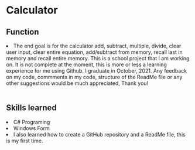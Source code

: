 # Calculator
<div class="function">
  <h2><strong>Function</strong></h2>
  <li>The end goal is for the calculator add, subtract, multiple, divide, clear user input, clear entire equation, add/subtract from memory, recall last in memory and recall entire memory.  This is a school project that I am working on.  It is not complete at the moment, this is more or less a learning experience for me using Github. I graduate in October, 2021.  Any feedback on my code, commments in my code, structure of the ReadMe file or any other suggestions would be much appreciated, Thank you!</li><br>
</div>
<div class="skillLearned">
  <h2><strong>Skills learned</strong></h2>
  <li>C# Programing</li>
  <li>Windows Form</li>
  <li>I also learned how to create a GitHub repository and a ReadMe file, this is my first time.</li>
</div>
